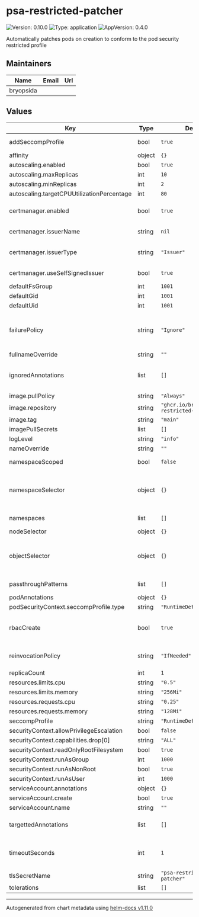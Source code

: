 # psa-restricted-patcher

![Version: 0.10.0](https://img.shields.io/badge/Version-0.10.0-informational?style=flat-square) ![Type: application](https://img.shields.io/badge/Type-application-informational?style=flat-square) ![AppVersion: 0.4.0](https://img.shields.io/badge/AppVersion-0.4.0-informational?style=flat-square)

Automatically patches pods on creation to conform to the pod security restricted profile

## Maintainers

| Name | Email | Url |
| ---- | ------ | --- |
| bryopsida |  |  |

## Values

| Key | Type | Default | Description |
|-----|------|---------|-------------|
| addSeccompProfile | bool | `true` | Toggle adding seccompProfile into the pod.securityContext |
| affinity | object | `{}` |  |
| autoscaling.enabled | bool | `true` |  |
| autoscaling.maxReplicas | int | `10` |  |
| autoscaling.minReplicas | int | `2` |  |
| autoscaling.targetCPUUtilizationPercentage | int | `80` |  |
| certmanager.enabled | bool | `true` | enable using cert manager to issue a TLS certificate, if this is not enabled you must manage your own TLS secret |
| certmanager.issuerName | string | `nil` | When not using useSelfSignedIssuer, specify the issuer name |
| certmanager.issuerType | string | `"Issuer"` | When not using the self packaged/managed option from useSelfSignedIssuer, specify the IssuerType |
| certmanager.useSelfSignedIssuer | bool | `true` | Use a self signed issuer managed by this helm release |
| defaultFsGroup | int | `1001` | the default FS Groupd ID |
| defaultGid | int | `1001` | The default Groupd ID |
| defaultUid | int | `1001` | The default UID |
| failurePolicy | string | `"Ignore"` | Control the fail open or closed behavior, default is ignore to avoid breaking a cluster, this hook is intended to automatically patch to conform to the restricted security policy, the security policy is the actual gate |
| fullnameOverride | string | `""` |  |
| ignoredAnnotations | list | `[]` | provide an array of maps of annotations that when present on a pod, patcher will ignore mutating pod, if empty it will not ignore any pods |
| image.pullPolicy | string | `"Always"` |  |
| image.repository | string | `"ghcr.io/bryopsida/psa-restricted-patcher"` |  |
| image.tag | string | `"main"` |  |
| imagePullSecrets | list | `[]` |  |
| logLevel | string | `"info"` |  |
| nameOverride | string | `""` |  |
| namespaceScoped | bool | `false` | If true, scopes the webhook to the namespace the webhook is deployed. |
| namespaceSelector | object | `{}` | Optional namespace selector: https://kubernetes.io/docs/reference/access-authn-authz/extensible-admission-controllers/#matching-requests-namespaceselector |
| namespaces | list | `[]` | The namespaces to automatically patch, if empty it will patch all namespaces |
| nodeSelector | object | `{}` |  |
| objectSelector | object | `{}` | Optional object selector: https://kubernetes.io/docs/reference/access-authn-authz/extensible-admission-controllers/#matching-requests-objectselector |
| passthroughPatterns | list | `[]` | A list of regex patterns, that if matched, the pod passes through untouched  |
| podAnnotations | object | `{}` |  |
| podSecurityContext.seccompProfile.type | string | `"RuntimeDefault"` |  |
| rbacCreate | bool | `true` | Create the RBAC rules and bindings to allow the webhook to update the caBundle value, this is needed to handle rotations, if disabled you can provide your own bindings |
| reinvocationPolicy | string | `"IfNeeded"` | ReinvocationPolicy can be Never or IfNeeded, this hook operates in a idempotent manner so IfNeeded is the default. |
| replicaCount | int | `1` |  |
| resources.limits.cpu | string | `"0.5"` |  |
| resources.limits.memory | string | `"256Mi"` |  |
| resources.requests.cpu | string | `"0.25"` |  |
| resources.requests.memory | string | `"128Mi"` |  |
| seccompProfile | string | `"RuntimeDefault"` | The seccompProfile to set for type |
| securityContext.allowPrivilegeEscalation | bool | `false` |  |
| securityContext.capabilities.drop[0] | string | `"ALL"` |  |
| securityContext.readOnlyRootFilesystem | bool | `true` |  |
| securityContext.runAsGroup | int | `1000` |  |
| securityContext.runAsNonRoot | bool | `true` |  |
| securityContext.runAsUser | int | `1000` |  |
| serviceAccount.annotations | object | `{}` |  |
| serviceAccount.create | bool | `true` |  |
| serviceAccount.name | string | `""` |  |
| targettedAnnotations | list | `[]` | provide an array of maps of annotations that when present on a pod, patcher will mutate pod, if empty it will mutate all pods |
| timeoutSeconds | int | `1` | amount of time to allot for the hook to respond, if failurePolicy is set to ignore the request will go through without modifying the resource |
| tlsSecretName | string | `"psa-restricted-patcher"` |  |
| tolerations | list | `[]` |  |

----------------------------------------------
Autogenerated from chart metadata using [helm-docs v1.11.0](https://github.com/norwoodj/helm-docs/releases/v1.11.0)
